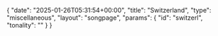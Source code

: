 {
    "date": "2025-01-26T05:31:54+00:00",
    "title": "Switzerland",
    "type": "miscellaneous",
    "layout": "songpage",
    "params": {
        "id": "switzerl",
        "tonality": ""
    }
}